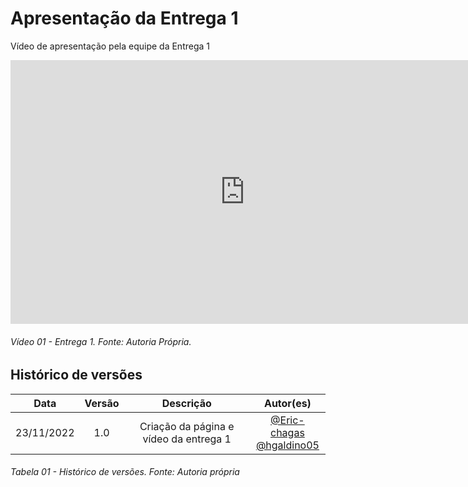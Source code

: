 # Apresentação da Entrega 1

Vídeo de apresentação pela equipe da Entrega 1

<iframe width="750" height="422" src="https://www.youtube.com/embed/VuOb277EwxU" title="Apresentação IHC Entrega 1   Grupo 8" frameborder="0" allow="accelerometer; autoplay; clipboard-write; encrypted-media; gyroscope; picture-in-picture" allowfullscreen></iframe>

###### Vídeo 01 - Entrega 1. Fonte: Autoria Própria.

## Histórico de versões

|    Data    | Versão |               Descrição                |                                            Autor(es)                                             |
| :--------: | :----: | :------------------------------------: | :----------------------------------------------------------------------------------------------: |
| 23/11/2022 |  1.0   | Criação da página e vídeo da entrega 1 | [@Eric-chagas](https://github.com/Eric-chagas) <br> [@hgaldino05](https://github.com/hgaldino05) |


###### Tabela 01 - Histórico de versões. Fonte: Autoria própria